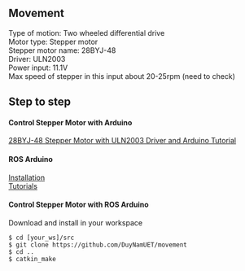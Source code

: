 ## Movement
Type of motion: Two wheeled differential drive <br>
Motor type: Stepper motor <br>
Stepper motor name: 28BYJ-48 <br>
Driver: ULN2003 <br>
Power input: 11.1V <br>
Max speed of stepper in this input about 20-25rpm (need to check) <br>

## Step to step
#### Control Stepper Motor with Arduino <br> 
[28BYJ-48 Stepper Motor with ULN2003 Driver and Arduino Tutorial](https://www.makerguides.com/28byj-48-stepper-motor-arduino-tutorial/)
#### ROS Arduino <br>
[Installation](http://wiki.ros.org/rosserial_arduino/Tutorials/Arduino%20IDE%20Setup) <br>
[Tutorials](http://wiki.ros.org/rosserial_arduino/Tutorials) <br>
#### Control Stepper Motor with ROS Arduino <br>
Download and install in your workspace<br>
```
$ cd [your_ws]/src
$ git clone https://github.com/DuyNamUET/movement
$ cd ..
$ catkin_make
```